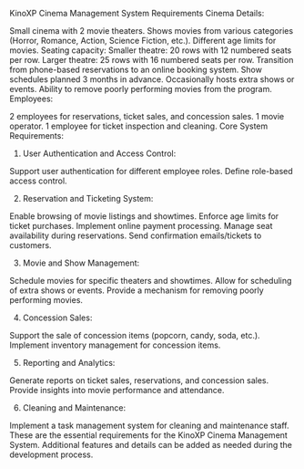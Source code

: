 KinoXP Cinema Management System Requirements
Cinema Details:

Small cinema with 2 movie theaters.
Shows movies from various categories (Horror, Romance, Action, Science Fiction, etc.).
Different age limits for movies.
Seating capacity:
Smaller theatre: 20 rows with 12 numbered seats per row.
Larger theatre: 25 rows with 16 numbered seats per row.
Transition from phone-based reservations to an online booking system.
Show schedules planned 3 months in advance.
Occasionally hosts extra shows or events.
Ability to remove poorly performing movies from the program.
Employees:

2 employees for reservations, ticket sales, and concession sales.
1 movie operator.
1 employee for ticket inspection and cleaning.
Core System Requirements:

1. User Authentication and Access Control:

Support user authentication for different employee roles.
Define role-based access control.

2. Reservation and Ticketing System:

Enable browsing of movie listings and showtimes.
Enforce age limits for ticket purchases.
Implement online payment processing.
Manage seat availability during reservations.
Send confirmation emails/tickets to customers.

3. Movie and Show Management:

Schedule movies for specific theaters and showtimes.
Allow for scheduling of extra shows or events.
Provide a mechanism for removing poorly performing movies.

4. Concession Sales:

Support the sale of concession items (popcorn, candy, soda, etc.).
Implement inventory management for concession items.

5. Reporting and Analytics:

Generate reports on ticket sales, reservations, and concession sales.
Provide insights into movie performance and attendance.

6. Cleaning and Maintenance:

Implement a task management system for cleaning and maintenance staff.
These are the essential requirements for the KinoXP Cinema Management System. Additional features and details can be added as needed during the development process.
